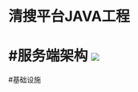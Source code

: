 清搜平台JAVA工程
==================
#服务端架构
<img src="http://114.215.239.181:9988/html/jiagoutu.png" />
==================
#基础设施
